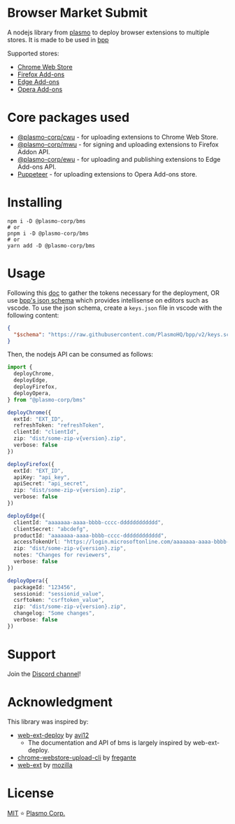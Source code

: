 # Browser Market Submit

A nodejs library from [plasmo](https://www.plasmo.com/) to deploy browser extensions to multiple stores. It is made to be used in [bpp](https://browser.market)

Supported stores:

- [Chrome Web Store](https://chrome.google.com/webstore/category/extensions)
- [Firefox Add-ons](https://addons.mozilla.org/en-US/firefox/extensions)
- [Edge Add-ons](https://microsoftedge.microsoft.com/addons)
- [Opera Add-ons](https://addons.opera.com/en/extensions)

# Core packages used

- [@plasmo-corp/cwu](https://github.com/PlasmoHQ/chrome-webstore-api) - for uploading extensions to Chrome Web Store.
- [@plasmo-corp/mwu](https://github.com/PlasmoHQ/mwu) - for signing and uploading extensions to Firefox Addon API.
- [@plasmo-corp/ewu](https://github.com/PlasmoHQ/edge-webstore-upload) - for uploading and publishing extensions to Edge Add-ons API.
- [Puppeteer](https://github.com/puppeteer/puppeteer) - for uploading extensions to Opera Add-ons store.

# Installing

```shell
npm i -D @plasmo-corp/bms
# or
pnpm i -D @plasmo-corp/bms
# or
yarn add -D @plasmo-corp/bms
```

# Usage

Following this [doc](./tokens.md) to gather the tokens necessary for the deployment, OR use [bpp's json schema](https://raw.githubusercontent.com/PlasmoHQ/bpp/v2/keys.schema.json) which provides intellisense on editors such as vscode. To use the json schema, create a `keys.json` file in vscode with the following content:

```json
{
  "$schema": "https://raw.githubusercontent.com/PlasmoHQ/bpp/v2/keys.schema.json"
}
```

Then, the nodejs API can be consumed as follows:

<!-- prettier-ignore -->
```ts
import {
  deployChrome,
  deployEdge,
  deployFirefox,
  deployOpera,
} from "@plasmo-corp/bms"

deployChrome({
  extId: "EXT_ID",
  refreshToken: "refreshToken",
  clientId: "clientId",
  zip: "dist/some-zip-v{version}.zip",
  verbose: false
})

deployFirefox({
  extId: "EXT_ID",
  apiKey: "api_key",
  apiSecret: "api_secret",
  zip: "dist/some-zip-v{version}.zip",
  verbose: false
})

deployEdge({
  clientId: "aaaaaaa-aaaa-bbbb-cccc-dddddddddddd",
  clientSecret: "abcdefg",
  productId: "aaaaaaa-aaaa-bbbb-cccc-dddddddddddd",
  accessTokenUrl: "https://login.microsoftonline.com/aaaaaaa-aaaa-bbbb-cccc-dddddddddddd/oauth2/v2.0/token",
  zip: "dist/some-zip-v{version}.zip",
  notes: "Changes for reviewers",
  verbose: false
})

deployOpera({
  packageId: "123456",
  sessionid: "sessionid_value",
  csrftoken: "csrftoken_value",
  zip: "dist/some-zip-v{version}.zip",
  changelog: "Some changes",
  verbose: false
})
```

# Support

Join the [Discord channel](https://discord.browser.market)!

# Acknowledgment

This library was inspired by:

- [web-ext-deploy](https://github.com/avi12/web-ext-deploy) by [avi12](https://github.com/avi12)
  - The documentation and API of bms is largely inspired by web-ext-deploy.
- [chrome-webstore-upload-cli](https://github.com/fregante/chrome-webstore-upload-cli) by [fregante](https://github.com/fregante)
- [web-ext](https://github.com/mozilla/web-ext) by [mozilla](https://github.com/mozilla)

# License

[MIT](./license) ⭐ [Plasmo Corp.](https://plasmo.com)
